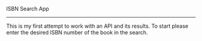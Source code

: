ISBN Search App
<hr>

This is my first attempt to work with an API and its results.
To start please enter the desired ISBN number of the book in the search.

